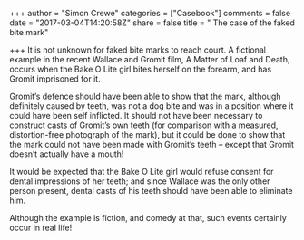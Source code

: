 +++
author = "Simon Crewe"
categories = ["Casebook"]
comments = false
date = "2017-03-04T14:20:58Z"
share = false
title = " The case of the faked bite mark"

+++
It is not unknown for faked bite marks to reach court. A fictional example in the recent Wallace and Gromit film, A Matter of Loaf and Death, occurs when the Bake O Lite girl bites herself on the forearm, and has Gromit imprisoned for it.

Gromit’s defence should have been able to show that the mark, although definitely caused by teeth, was not a dog bite and was in a position where it could have been self inflicted. It should not have been necessary to construct casts of Gromit’s own teeth (for comparison with a measured, distortion-free photograph of the mark), but it could be done to show that the mark could not have been made with Gromit’s teeth – except that Gromit doesn’t actually have a mouth!

It would be expected that the Bake O Lite girl would refuse consent for dental impressions of her teeth; and since Wallace was the only other person present, dental casts of his teeth should have been able to eliminate him.

Although the example is fiction, and comedy at that, such events certainly occur in real life!